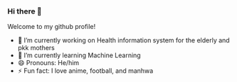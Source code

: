 ### Hi there 👋

Welcome to my github profile!

- 🔭 I’m currently working on Health information system for the elderly and pkk mothers
- 🌱 I’m currently learning Machine Learning 
- 😄 Pronouns: He/him
- ⚡ Fun fact: I love anime, football, and manhwa

